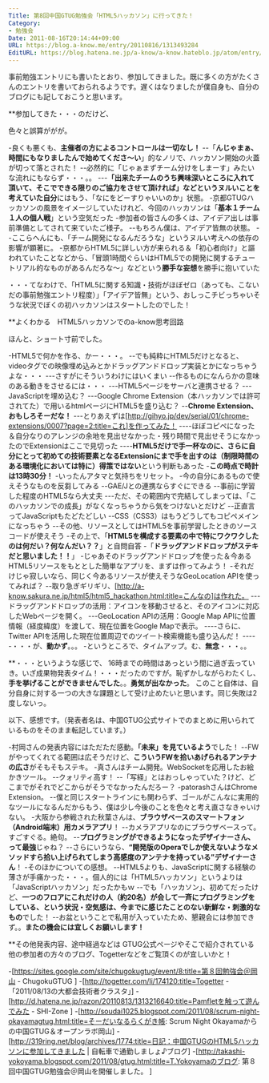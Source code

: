 ```yaml
---
Title: 第8回中国GTUG勉強会「HTML5ハッカソン」に行ってきた！
Category:
- 勉強会
Date: 2011-08-16T20:14:44+09:00
URL: https://blog.a-know.me/entry/20110816/1313493284
EditURL: https://blog.hatena.ne.jp/a-know/a-know.hateblo.jp/atom/entry/12921228815727979500
---
```


事前勉強エントリにも書いたとおり、参加してきました。既に多くの方がたくさんのエントリを書いておられるようです。遅くはなりましたが僕自身も、自分のブログにも記しておこうと思います。


**参加してきた・・・のだけど、

色々と誤算ががが。



-良くも悪くも、<span class="deco" style="font-weight:bold;">主催者の方によるコントロールは一切なし！</span>
--「<span class="deco" style="font-weight:bold;">んじゃまぁ、時間にもなりましたんで始めてくださ〜い</span>」的なノリで、ハッカソン開始の火蓋が切って落とされた！
--必然的に「じゃぁまずチーム分けをしまーす」みたいな流れにもならず・・・。。
---<span class="deco" style="font-weight:bold;">「出来たチームのうち興味深いところに入れて頂いて、そこでできる限りのご協力をさせて頂ければ」などというヌルいことを考えていた自分</span>にはもう、「なにをどーすりゃいいのか」状態。
-京都GTUGハッカソンの風景をイメージしていたけれど、今回のハッカソンは「<span class="deco" style="font-weight:bold;">基本１チーム１人の個人戦</span>」という空気だった
-参加者の皆さんの多くは、アイデア出しは事前準備としてされて来ていたご様子。
--もちろん僕は、アイデア皆無の状態。
--ここらへんにも、「チーム開発になるんだろうな」というヌルい考えへの依存の影響が顕著に。
-京都からHTML5に詳しい方が来られる＆「初心者向け」と謳われていたことなどから、「冒頭1時間ぐらいはHTML5での開発に関するチュートリアル的なものがあるんだろな〜」などという<span class="deco" style="font-weight:bold;">勝手な妄想</span>を勝手に抱いていた



・・・てなわけで、「HTML5に関する知識・技術がほぼゼロ（あっても、こないだの事前勉強エントリ程度）」「アイデア皆無」という、おしっこチビっちゃいそうな状況でぼくの初ハッカソンはスタートしたのでした！



**よくわかる　HTML5ハッカソンでのa-know思考回路

ほんと、ショート寸前でした。


-HTML5で何かを作る、かー・・・。
--でも純粋にHTML5だけとなると、videoタグでの映像埋め込みとかドラッグアンドドロップ実装とかになっちゃうよな・・・
---さすがにそういうわけにはいくまい
--作るものになんらかの意味のある動きをさせるには・・・
---HTML5ページをサーバと連携させる？
---JavaScriptを埋め込む？
---Google Chrome Extension（本ハッカソンでは許可されてた）で用いるhtmlページにHTML5を盛り込む？
--<span class="deco" style="font-weight:bold;">Chrome Extension、おもしろそーだな！</span>
---とりあえずは[http://gihyo.jp/dev/serial/01/chrome-extensions/0007?page=2:title=これ]を作ってみた！
----ほぼコピペになった＆自分なりのアレンジの余地を見出せなかった・残り時間で見出せそうになかったのでExtensionはここで見切った
----<span class="deco" style="font-weight:bold;">HTML5だけで手一杯なのに、さらに自分にとって初めての技術要素となるExtensionにまで手を出すのは（制限時間のある環境化においては特に）得策ではない</span>という判断もあった
-<span class="deco" style="font-weight:bold;">この時点で時計は13時30分！</span>
-いったんアタマと気持ちをリセット。
-今の自分にあるもので使えそうなものを反芻してみる
--GAE/Jとの連携ならすぐにできる
--事前に学習した程度のHTML5なら大丈夫
---ただ、その範囲内で完結してしまっては、「このハッカソンでの成長」がなくなっちゃうから気をつけないとだけど
--正直言ってJavaScriptもたどたどしい
--CSS（CSS3）はもうどうしてもコピペメインになっちゃう
--その他、リソースとしてはHTML5を事前学習したときのソースコードが使えそう
-その上で、「<span class="deco" style="font-weight:bold;">HTML5を構成する要素の中で特にワクワクしたのは何だい？何なんだい？？</span>」と自問自答
-「<span class="deco" style="font-weight:bold;">ドラッグアンドドロップがステキだと思いました！！</span>」
-じゃあそのドラッグアンドドロップを使った＆今あるHTML5リソースをもととした簡単なアプリを、まずは作ってみよう！
-それだけじゃ寂しいなら、同じく今あるリソースが使えそうなGeoLocation APIを使ってみれば？
--取り急ぎギリギリ、[http://a-know.sakura.ne.jp/html5/html5_hackathon.html:title=こんなの]は作れた。
---ドラッグアンドドロップの活用：アイコンを移動させると、そのアイコンに対応したWebページを開く。
---GeoLocation APIの活用：Google Map APIに位置情報（経度緯度）を渡して、現在位置をGoogle Mapで表示。
----さらに、Twitter APIを活用した現在位置周辺でのツイート検索機能も盛り込んだ！
-----・・・が、<span class="deco" style="font-weight:bold;">動かず</span>。。。
-というところで、タイムアップ。む、<span class="deco" style="font-weight:bold;">無念</span>・・・。。



**・・・というような感じで、
16時までの時間はあっという間に過ぎ去っていき。いざ成果物発表タイム！・・・だったのですが。恥ずかしながらわたくし、<span class="deco" style="font-weight:bold;">手を挙げることができませんでした</span>。。<span class="deco" style="font-weight:bold;">勇気が出なかった</span>。
このこと自体は、自分自身に対する一つの大きな課題として受け止めたいと思います。同じ失敗は2度しないっ。

以下、感想です。（発表者名は、中国GTUG公式サイトでのまとめに用いられているものをそのまま転記しています。）



-村岡さんの発表内容にはただただ感動。<span class="deco" style="font-weight:bold;">「未来」を見ているよう</span>でした！
--FWがやってくれてる範囲は広そうだけど、<span class="deco" style="font-weight:bold;">こういうFWを拾いあげられるアンテナの広さ</span>がそもそもステキ。
-真さんはチーム開発。WebSocketを応用したお絵かきツール。
--クォリティ高す！
--「写経」とはおっしゃっていた？けど、どこまでがそれでどこからがそうでなかったんだろー？
-patorashさんはChrome Extension。
--僕と同じスタートラインにも関わらず、ゴールがこんなに実用的なツールになるんだからもう、僕は少し今後のことを色々と考え直さなきゃいけない。
-大阪から参戦された秋葉さんは、<span class="deco" style="font-weight:bold;">ブラウザベースのスマートフォン（Android端末）用カメラアプリ</span>！
--カメラアプリなのにブラウザベースって。すごすぐる。絶句。
--<span class="deco" style="font-weight:bold;">プログラミングができるようになったデザイナーさん、って最強</span>じゃね？
--さらにいうなら、<span class="deco" style="font-weight:bold;">“開発版のOperaでしか使えないようなメソッドすら拾い上げられてしまう高感度のアンテナを持っている”デザイナーさん</span>！
-そのほかについての感想。
--HTML5よりも、JavaScriptに関する経験の薄さが手痛かった・・・。個人的には「HTML5ハッカソン」というよりは「JavaScriptハッカソン」だったかもｗ
--でも「ハッカソン」、初めてだったけど、<span class="deco" style="font-weight:bold;">一つのフロアにこれだけの人（約20名）が会して一斉にプログラミングをしている、という状況・空気感は、今までに感じたことのない新鮮な・刺激的なもの</span>でした！
--お盆ということで私用が入っていたため、懇親会には参加できず。。<span class="deco" style="font-weight:bold;">またの機会には宜しくお願いします！</span>



**その他発表内容、途中経過などは
GTUG公式ページやそこで紹介されている他の参加者の方々のブログ、Togetterなどをご覧頂くのが宜しいかと！


-[https://sites.google.com/site/chugokugtug/event/8:title=第８回勉強会＠岡山 - ChugokuGTUG ]
-[http://togetter.com/li/174120:title=Togetter - 「2011/08/13の大都会技術者クラスタ」]
-[http://d.hatena.ne.jp/razon/20110813/1313216640:title=Pamfletを触って遊んでみた - SHI-Zone ]
-[http://soudai1025.blogspot.com/2011/08/scrum-night-okayamagtug.html:title=そーだいなるらくがき帳: Scrum Night Okayamaからの中国GTUG&#65286;オープンラボ岡山]
-[http://319ring.net/blog/archives/1774:title=日記：中国GTUGのHTML5ハッカソンに参加してきました | 自転車で通勤しましょ♪ブログ]
-[http://takashi-yokoyama.blogspot.com/2011/08/gtug.html:title=T.Yokoyamaのブログ: 第８回中国GTUG勉強会&#65312;岡山を開催しました&#12290; ]


<script src="https://moshi-moshi.moshimo.works/moshimoshi/a_know_blog/20110816-1313493284?title=%E7%AC%AC8%E5%9B%9E%E4%B8%AD%E5%9B%BDGTUG%E5%8B%89%E5%BC%B7%E4%BC%9A%E3%80%8CHTML5%E3%83%8F%E3%83%83%E3%82%AB%E3%82%BD%E3%83%B3%E3%80%8D%E3%81%AB%E8%A1%8C%E3%81%A3%E3%81%A6%E3%81%8D%E3%81%9F%EF%BC%81"></script>
